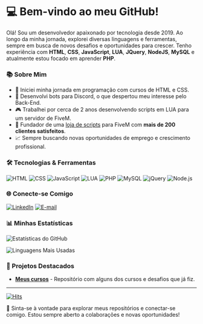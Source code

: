 # 💻 Bem-vindo ao meu GitHub!

Olá! Sou um desenvolvedor apaixonado por tecnologia desde 2019. Ao longo da minha jornada, explorei diversas linguagens e ferramentas, sempre em busca de novos desafios e oportunidades para crescer. Tenho experiência com **HTML**, **CSS**, **JavaScript**, **LUA**, **JQuery**, **NodeJS**, **MySQL** e atualmente estou focado em aprender **PHP**.

### 📚 Sobre Mim
- 🚀 Iniciei minha jornada em programação com cursos de HTML e CSS.
- 🤖 Desenvolvi bots para Discord, o que despertou meu interesse pelo Back-End.
- 🎮 Trabalhei por cerca de 2 anos desenvolvendo scripts em LUA para um servidor de FiveM.
- 🏪 Fundador de uma [loja de scripts](https://www.youtube.com/@dkscripts) para FiveM com **mais de 200 clientes satisfeitos**.
- 📈 Sempre buscando novas oportunidades de emprego e crescimento profissional.

### 🛠️ Tecnologias & Ferramentas
![HTML](https://img.shields.io/badge/HTML-E34F26?style=flat&logo=html5&logoColor=white)
![CSS](https://img.shields.io/badge/CSS-1572B6?style=flat&logo=css3&logoColor=white)
![JavaScript](https://img.shields.io/badge/JavaScript-F7DF1E?style=flat&logo=javascript&logoColor=black)
![LUA](https://img.shields.io/badge/LUA-2C2D72?style=flat&logo=lua&logoColor=white)
![PHP](https://img.shields.io/badge/PHP-777BB4?style=flat&logo=php&logoColor=white)
![MySQL](https://img.shields.io/badge/MySQL-4479A1?style=flat&logo=mysql&logoColor=white)
![jQuery](https://img.shields.io/badge/jQuery-0769AD?style=flat&logo=jquery&logoColor=white)
![Node.js](https://img.shields.io/badge/Node.js-339933?style=flat&logo=nodedotjs&logoColor=white)

### 🌐 Conecte-se Comigo
[![LinkedIn](https://img.shields.io/badge/LinkedIn-0077B5?style=flat&logo=linkedin&logoColor=white)](https://www.linkedin.com/in/felipe-machado-da-silveira-380306182/)
[![E-mail](https://img.shields.io/badge/E--mail-D14836?style=flat&logo=gmail&logoColor=white)](mailto:felipems3004@gmail.com)

### 📊 Minhas Estatísticas
![Estatísticas do GitHub](https://github-readme-stats.vercel.app/api?username=felipem7k&show_icons=true&theme=radical)

![Linguagens Mais Usadas](https://github-readme-stats.vercel.app/api/top-langs/?username=felipem7k&layout=compact&theme=radical)

### 📝 Projetos Destacados
- [**Meus cursos**](https://github.com/felipem7k/meus-cursos) - Repositório com alguns dos cursos e desafios que já fiz.

---

[![Hits](https://hits.seeyoufarm.com/api/count/incr/badge.svg?url=https%3A%2F%2Fgithub.com%2Ffelipem7k&count_bg=%236D50FF&title_bg=%23000000&icon=github.svg&icon_color=%23FFFFFF&title=Visualiza%C3%A7%C3%B5es&edge_flat=false)](https://hits.seeyoufarm.com)

🌟 Sinta-se à vontade para explorar meus repositórios e conectar-se comigo. Estou sempre aberto a colaborações e novas oportunidades!

